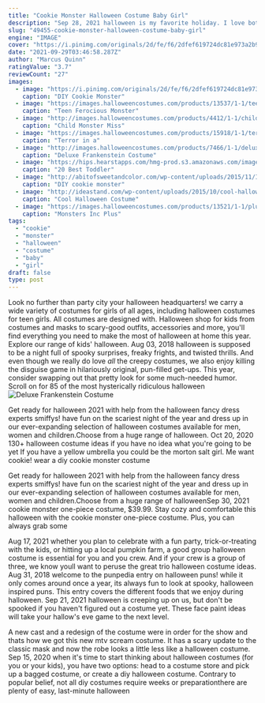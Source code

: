 ```yaml
---
title: "Cookie Monster Halloween Costume Baby Girl"
description: "Sep 28, 2021 halloween is my favorite holiday. I love both spooky and silly halloween movies, making creative costumes, and of course making all of the fun halloween crafts!to help get you inspired to do some halloween"
slug: "49455-cookie-monster-halloween-costume-baby-girl"
engine: "IMAGE"
cover: "https://i.pinimg.com/originals/2d/fe/f6/2dfef619724dc81e973a2b9f31e9b6b8.jpg"
date: "2021-09-29T03:46:58.287Z"
author: "Marcus Quinn"
ratingValue: "3.7"
reviewCount: "27"
images:
  - image: "https://i.pinimg.com/originals/2d/fe/f6/2dfef619724dc81e973a2b9f31e9b6b8.jpg"
    caption: "DIY Cookie Monster"
  - image: "https://images.halloweencostumes.com/products/13537/1-1/teen-fur-ocious-lil-creature-costume.jpg"
    caption: "Teen Ferocious Monster"
  - image: "http://images.halloweencostumes.com/products/4412/1-1/child-monster-miss-costume.jpg"
    caption: "Child Monster Miss"
  - image: "https://images.halloweencostumes.com/products/15918/1-1/terror-in-a-tutu-green-costume.jpg"
    caption: "Terror in a"
  - image: "http://images.halloweencostumes.com/products/7466/1-1/deluxe-frankenstein-costume.jpg"
    caption: "Deluxe Frankenstein Costume"
  - image: "https://hips.hearstapps.com/hmg-prod.s3.amazonaws.com/images/cookie-monster-1534304045.jpg?crop=1xw:0.9985714285714286xh;center,top&resize=480:*"
    caption: "20 Best Toddler"
  - image: "http://abitofsweetandcolor.com/wp-content/uploads/2015/11/IMG_4454.jpg"
    caption: "DIY cookie monster"
  - image: "http://ideastand.com/wp-content/uploads/2015/10/cool-halloween-costume-ideas/17-cool-halloween-costume-ideas.jpg"
    caption: "Cool Halloween Costume"
  - image: "https://images.halloweencostumes.com/products/13521/1-1/plus-size-deluxe-mike-costume.jpg"
    caption: "Monsters Inc Plus"
tags:
  - "cookie"
  - "monster"
  - "halloween"
  - "costume"
  - "baby"
  - "girl"
draft: false
type: post
---
```


Look no further than party city  your halloween headquarters! we carry a wide variety of costumes for girls of all ages, including halloween costumes for teen girls. All costumes are designed with. Halloween shop for kids from costumes and masks to scary-good outfits, accessories and more, you'll find everything you need to make the most of halloween at home this year. Explore our range of kids' halloween. Aug 03, 2018 halloween is supposed to be a night full of spooky surprises, freaky frights, and twisted thrills. And even though we really do love *all* the creepy costumes, we also enjoy killing the disguise game in hilariously original, pun-filled get-ups. This year, consider swapping out that pretty look for some much-needed humor. Scroll on for 85 of the most hysterically ridiculous halloween
![Deluxe Frankenstein Costume](http://images.halloweencostumes.com/products/7466/1-1/deluxe-frankenstein-costume.jpg "Deluxe Frankenstein Costume")

Get ready for halloween 2021 with help from the halloween fancy dress experts smiffys! have fun on the scariest night of the year and dress up in our ever-expanding selection of halloween costumes available for men, women and children.Choose from a huge range of halloween. Oct 20, 2020 130+ halloween costume ideas if you have no idea what you&#39;re going to be yet  If you have a yellow umbrella you could be the morton salt girl. Me want cookie! wear a diy cookie monster costume
<!--inArticleAds-->

<!--galleryOne-->

Get ready for halloween 2021 with help from the halloween fancy dress experts smiffys! have fun on the scariest night of the year and dress up in our ever-expanding selection of halloween costumes available for men, women and children.Choose from a huge range of halloweenSep 30, 2021 cookie monster one-piece costume, $39.99. Stay cozy and comfortable this halloween with the cookie monster one-piece costume. Plus, you can always grab some
<!--inArticleAds-->

<!--galleryTwo-->

Aug 17, 2021 whether you plan to celebrate with a fun party, trick-or-treating with the kids, or hitting up a local pumpkin farm, a good group halloween costume is essential for you and you crew. And if your crew is a group of three, we know youll want to peruse the great trio halloween costume ideas. Aug 31, 2018 welcome to the punpedia entry on halloween puns! while it only comes around once a year, its always fun to look at spooky, halloween inspired puns. This entry covers the different foods that we enjoy during halloween. Sep 21, 2021 halloween is creeping up on us, but don't be spooked if you haven't figured out a costume yet. These face paint ideas will take your hallow's eve game to the next level.
<!--galleryThree-->

A new cast and a redesign of the costume were in order for the show and thats how we got this new mtv scream costume. It has a scary update to the classic mask and now the robe looks a little less like a halloween costume. Sep 15, 2020 when it's time to start thinking about halloween costumes (for you or your kids), you have two options: head to a costume store and pick up a bagged costume, or create a diy halloween costume. Contrary to popular belief, not all diy costumes require weeks or preparationthere are plenty of easy, last-minute halloween